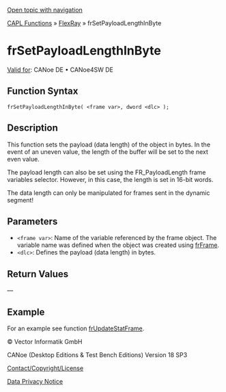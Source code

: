 [Open topic with navigation](../../../../../CANoeDEFamily.htm#Topics/CAPLFunctions/FlexRay/Functions/CAPLfunctionFRSetPayloadLengthInByte.md)

[CAPL Functions](../../CAPLfunctions.md) » [FlexRay](../CAPLfunctionsFlexrayOverview.md) » frSetPayloadLengthInByte

# frSetPayloadLengthInByte

[Valid for](../../../Shared/FeatureAvailability.md):  CANoe DE • CANoe4SW DE

## Function Syntax

```
frSetPayloadLengthInByte( <frame var>, dword <dlc> );
```

## Description

This function sets the payload (data length) of the object in bytes. In the event of an uneven value, the length of the buffer will be set to the next even value.

The payload length can also be set using the FR_PayloadLength frame variables selector. However, in this case, the length is set in 16-bit words.

The data length can only be manipulated for frames sent in the dynamic segment!

## Parameters

- `<frame var>`: Name of the variable referenced by the frame object. The variable name was defined when the object was created using [frFrame](../Objects/CAPLfunctionFRFrame.md).
- `<dlc>`: Defines the payload (data length) in bytes.

## Return Values

—

## Example

For an example see function [frUpdateStatFrame](CAPLfunctionFRUpdateStatFrame.md).

© Vector Informatik GmbH

CANoe (Desktop Editions & Test Bench Editions) Version 18 SP3

[Contact/Copyright/License](../../../Shared/ContactCopyrightLicense.md)

[Data Privacy Notice](https://www.vector.com/int/en/company/get-info/privacy-policy/)